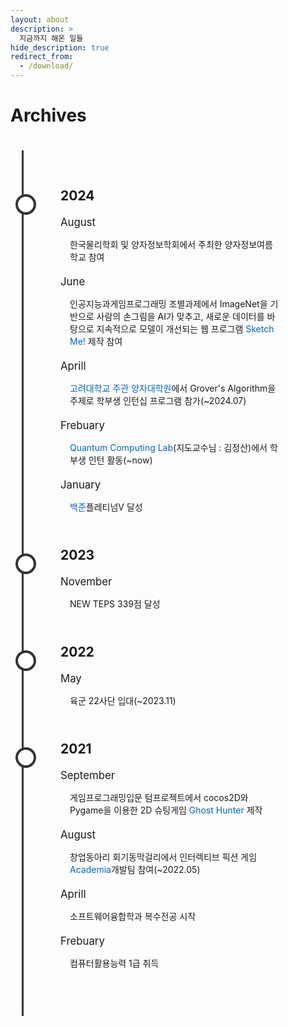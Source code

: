 ```yaml
---
layout: about
description: >
  지금까지 해온 일들
hide_description: true
redirect_from:
  - /download/
---
```


# Archives

<head>
    <meta charset="UTF-8">
    <meta name="viewport" content="width=device-width, initial-scale=1.0">
    <style>
        main { padding: 20px; }
        .timeline {
            position: relative;
            margin: 0 auto;
            padding: 40px 0;
            width: 100%;
            max-width: 800px;
        }
        .timeline::after {
            content: '';
            position: absolute;
            width: 3px;
            background-color: #333;
            top: 0;
            bottom: 0;
            left: 0;
            margin-left: -2px;
        }
        .timeline-entry {
            position: relative;
            width: 100%;
            padding: 20px 40px;
            box-sizing: border-box;
        }
        .timeline-entry.left {
            left: 0;
            padding-left: 60px;
        }
        .timeline-entry.right {
            left: 0;
            padding-left: 60px;
        }
        .timeline-entry::before {
            content: ' ';
            position: absolute;
            width: 25px;
            height: 25px;
            left: -12.5px;
            background-color: white;
            border: 4px solid #333;
            top: 30px;
            border-radius: 50%;
            z-index: 1;
        }
        .year {
            font-size: 1.5em;
            margin-bottom: 10px;
        }
        .month {
            font-size: 1.2em;
            margin-bottom: 10px;
            margin-top: 20px;
        }
        .project-list {
            list-style-type: none;
            padding: 0;
            margin: 15px;
        }
        .project-list li { margin-bottom: 10px; }
        .project-list a { text-decoration: none; color: #0066cc; }
        .project-list a:hover { text-decoration: underline; }
    </style>
</head>
<body>
    <main>
        <div class="timeline">
            <div class="timeline-entry left">
                <div class="year"><strong>2024</strong></div>
                <div class="month">August</div>
                <ul class="project-list">
                    <li>한국물리학회 및 양자정보학회에서 주최한 양자정보여름학교 참여</li>
                </ul>
                <div class="month">June</div>
                <ul class="project-list">
                    <li>인공지능과게임프로그래밍 조별과제에서 ImageNet을 기반으로 사람의 손그림을 AI가 맞추고, 새로운 데이터를 바탕으로 지속적으로 모델이 개선되는 웹 프로그램 <A href = "https://sketchme.xyz">Sketch Me!</A> 제작 참여</li>
                </ul>
                <div class="month">Aprill</div>
                <ul class="project-list">
                    <li><A href = "https://www.quantumworkforce.kr">고려대학교 주관 양자대학원</A>에서 Grover's Algorithm을 주제로 학부생 인턴십 프로그램 참가(~2024.07)</li>
                </ul>
                <div class="month">Frebuary</div>
                <ul class="project-list">
                    <li><A href = "https://sites.google.com/view/khuqclab">Quantum Computing Lab</A>(지도교수님 : 김정산)에서 학부생 인턴 활동(~now)</li>
                </ul>
                <div class="month">January</div>
                <ul class="project-list">
                    <li><A href = "https://solved.ac/profile/mu08014">백준</A>플레티넘V 달성</li>
                </ul>
            </div>
            <div class="timeline-entry left">
                <div class="year"><strong>2023</strong></div>
                <div class="month">November</div>
                <ul class="project-list">
                    <li>NEW TEPS 339점 달성</li>
                </ul>
            </div>
            <div class="timeline-entry left">
                <div class="year"><strong>2022</strong></div>
                <div class="month">May</div>
                <ul class="project-list">
                    <li>육군 22사단 입대(~2023.11)</li>
                </ul>
            </div>
            <div class="timeline-entry left">
                <div class="year"><strong>2021</strong></div>
                <div class="month">September</div>
                <ul class="project-list">
                    <li>게임프로그래밍입문 텀프로젝트에서 cocos2D와 Pygame을 이용한 2D 슈팅게임 <A href = "https://github.com/mu08014/Ghost_Hunter">Ghost Hunter</A> 제작</li>
                </ul>
                <div class="month">August</div>
                <ul class="project-list">
                    <li>창업동아리 회기동막걸리에서 인터렉티브 픽션 게임 <A href = "https://github.com/SHT4196/Academia">Academia</A>개발팀 참여(~2022.05)</li>
                </ul>
                <div class="month">Aprill</div>
                <ul class="project-list">
                    <li>소프트웨어융합학과 복수전공 시작</li>
                </ul>
                <div class="month">Frebuary</div>
                <ul class="project-list">
                    <li>컴퓨터활용능력 1급 취득</li>
                </ul>
            </div>
        </div>
    </main>
</body>
